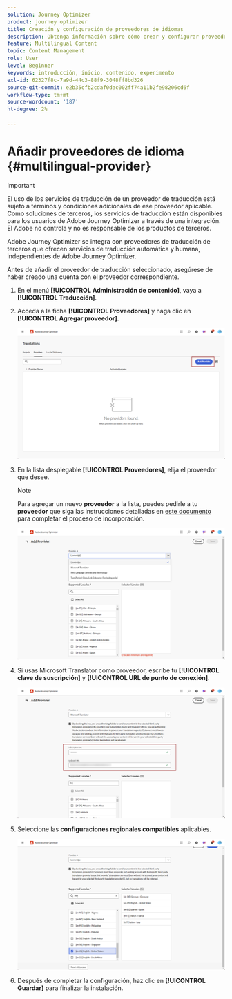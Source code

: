 ```yaml
---
solution: Journey Optimizer
product: journey optimizer
title: Creación y configuración de proveedores de idiomas
description: Obtenga información sobre cómo crear y configurar proveedores de idiomas en Journey Optimizer
feature: Multilingual Content
topic: Content Management
role: User
level: Beginner
keywords: introducción, inicio, contenido, experimento
exl-id: 62327f8c-7a9d-44c3-88f9-3048ff8bd326
source-git-commit: e2b35cfb2cdaf0dac002ff74a11b2fe98206cd6f
workflow-type: tm+mt
source-wordcount: '187'
ht-degree: 2%

---
```


# Añadir proveedores de idioma {#multilingual-provider}

>[!IMPORTANT]
>
> El uso de los servicios de traducción de un proveedor de traducción está sujeto a términos y condiciones adicionales de ese proveedor aplicable. Como soluciones de terceros, los servicios de traducción están disponibles para los usuarios de Adobe Journey Optimizer a través de una integración. El Adobe no controla y no es responsable de los productos de terceros.

Adobe Journey Optimizer se integra con proveedores de traducción de terceros que ofrecen servicios de traducción automática y humana, independientes de Adobe Journey Optimizer.

Antes de añadir el proveedor de traducción seleccionado, asegúrese de haber creado una cuenta con el proveedor correspondiente.

1. En el menú **[!UICONTROL Administración de contenido]**, vaya a **[!UICONTROL Traducción]**.

1. Acceda a la ficha **[!UICONTROL Proveedores]** y haga clic en **[!UICONTROL Agregar proveedor]**.

   ![](assets/provider_1.png)

1. En la lista desplegable **[!UICONTROL Proveedores]**, elija el proveedor que desee.

   >[!NOTE]
   >
   >Para agregar un nuevo **proveedor** a la lista, puedes pedirle a tu **proveedor** que siga las instrucciones detalladas en [este documento](https://developer.adobe.com/gcs/partner/) para completar el proceso de incorporación.

   ![](assets/provider_2.png)

1. Si usas Microsoft Translator como proveedor, escribe tu **[!UICONTROL clave de suscripción]** y **[!UICONTROL URL de punto de conexión]**.

   ![](assets/provider_3.png)

1. Seleccione las **configuraciones regionales compatibles** aplicables.

   ![](assets/provider_4.png)

1. Después de completar la configuración, haz clic en **[!UICONTROL Guardar]** para finalizar la instalación.
